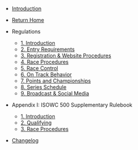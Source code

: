 - [Introduction](/#introduction)

- <a href="/" target="_self">Return Home</a>

- Regulations
    - [1. Introduction](regulations/intro.md)
    - [2. Entry Requirements](regulations/entryrequirements.md)
    - [3. Registration & Website Procedures](regulations/registration.md)
    - [4. Race Procedures](regulations/raceprocedure.md)
    - [5. Race Control](regulations/racecontrol.md)
    - [6. On Track Behavior](regulations/ontrackconduct.md)
    - [7. Points and Championships](regulations/championship.md)
    - [8. Series Schedule](regulations/schedule.md)
    - [9. Broadcast & Social Media](regulations/broadcast.md)

- Appendix I: ISOWC 500 Supplementary Rulebook
    - [1. Introduction](appendix1/isowc500intro.md)
    - [2. Qualifying](appendix1/qualifying.md)
    - [3. Race Procedures](appendix1/race.md)

- [Changelog](changelog.md)

